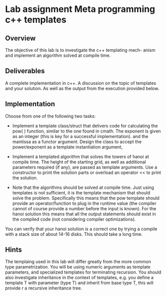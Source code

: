 # Lab assignment Meta programming c++ templates
## Overview
The objective of this lab is to investigate the c++ templating mech-
anism and implement an algorithm solved at compile time.

## Deliverables
A complete implementation in c++. A discussion
on the topic of templates and your solution. As well as the output
from the execution provided below.

## Implementation
Choose from one of the following two tasks:

- Implement a template class/struct that delivers code for calculating the pow( ) function, similar to the one found in cmath. The exponent is given as an integer (this is key for a successful implementation).
and the mantissa as a functor argument.
Design the class to accept the power/exponent as a template instantiation argument,

- Implement a templated algorithm that solves the towers of hanoi at compile time. The height of the starting grid, as well as additional parameters required (if any), are passed as template arguments. Use a constructor to print the solution parts or overload an operator << to print the solution.

- Note that the algorithms should be solved at compile time.
Just using templates is not sufficient, it is the template mechanism that should solve the problem. Specifically this means that the pow template should provide an operator/function to plug in the runtime value (the compiler cannot of course provide a number before the input is known). For the hanoi solution this means that all the output statements should exist in the compiled code (not considering compiler optimizations).

You can verify that your hanoi solution is a correct one by trying a
compile with a stack size of about 14-16 disks. This should take a
long time.


## Hints
The templaing used in this lab will differ greatly from the more common type parametrization. You will be using numeric arguments as template parameters, and specialized templates for terminating recursion. You should also investigate inheritance in the context of
templates, e.g. you define a template T with parameter 
(type T) and inherit from base type T, this will provide
r
a recursive inheritance tree.
